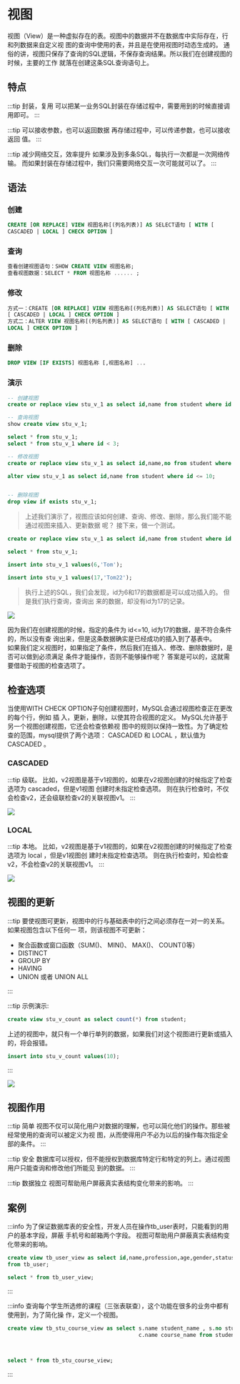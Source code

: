 # 视图

视图（View）是一种虚拟存在的表。视图中的数据并不在数据库中实际存在，行和列数据来自定义视
图的查询中使用的表，并且是在使用视图时动态生成的。
通俗的讲，视图只保存了查询的SQL逻辑，不保存查询结果。所以我们在创建视图的时候，主要的工作
就落在创建这条SQL查询语句上。



## 特点
:::tip 封装，复用
可以把某一业务SQL封装在存储过程中，需要用到的时候直接调用即可。
:::

:::tip 可以接收参数，也可以返回数据
再存储过程中，可以传递参数，也可以接收返回 值。
:::

:::tip 减少网络交互，效率提升
如果涉及到多条SQL，每执行一次都是一次网络传输。
而如果封装在存储过程中，我们只需要网络交互一次可能就可以了。
:::

## 语法

### 创建

```SQL
CREATE [OR REPLACE] VIEW 视图名称[(列名列表)] AS SELECT语句 [ WITH [
CASCADED | LOCAL ] CHECK OPTION ]
```

### 查询
```SQL
查看创建视图语句：SHOW CREATE VIEW 视图名称;
查看视图数据：SELECT * FROM 视图名称 ...... ;
```

### 修改
```SQL
方式一：CREATE [OR REPLACE] VIEW 视图名称[(列名列表)] AS SELECT语句 [ WITH
[ CASCADED | LOCAL ] CHECK OPTION ]
方式二：ALTER VIEW 视图名称[(列名列表)] AS SELECT语句 [ WITH [ CASCADED |
LOCAL ] CHECK OPTION ]
```

### 删除
```SQL
DROP VIEW [IF EXISTS] 视图名称 [,视图名称] ...
```


### 演示

```SQL
-- 创建视图
create or replace view stu_v_1 as select id,name from student where id <= 10;

-- 查询视图
show create view stu_v_1;

select * from stu_v_1;
select * from stu_v_1 where id < 3;

-- 修改视图
create or replace view stu_v_1 as select id,name,no from student where id <= 10;

alter view stu_v_1 as select id,name from student where id <= 10;


-- 删除视图
drop view if exists stu_v_1;
```

>上述我们演示了，视图应该如何创建、查询、修改、删除，那么我们能不能通过视图来插入、更新数据
呢？ 接下来，做一个测试。

```SQL
create or replace view stu_v_1 as select id,name from student where id <= 10 ;

select * from stu_v_1;

insert into stu_v_1 values(6,'Tom');

insert into stu_v_1 values(17,'Tom22');

```
>执行上述的SQL，我们会发现，id为6和17的数据都是可以成功插入的。 但是我们执行查询，查询出
来的数据，却没有id为17的记录。

![](https://raw.gitmirror.com/KwFruit/basic-picture-service/note-v1.0.0/img/202408091637821.png)

因为我们在创建视图的时候，指定的条件为 id<=10, id为17的数据，是不符合条件的，所以没有查
询出来，但是这条数据确实是已经成功的插入到了基表中。                                
如果我们定义视图时，如果指定了条件，然后我们在插入、修改、删除数据时，是否可以做到必须满足
条件才能操作，否则不能够操作呢？ 答案是可以的，这就需要借助于视图的检查选项了。

## 检查选项
当使用WITH CHECK OPTION子句创建视图时，MySQL会通过视图检查正在更改的每个行，例如 插
入，更新，删除，以使其符合视图的定义。 MySQL允许基于另一个视图创建视图，它还会检查依赖视
图中的规则以保持一致性。为了确定检查的范围，mysql提供了两个选项： CASCADED 和 LOCAL
，默认值为 CASCADED 。

### CASCADED
:::tip 级联。
比如，v2视图是基于v1视图的，如果在v2视图创建的时候指定了检查选项为 cascaded，但是v1视图
创建时未指定检查选项。 则在执行检查时，不仅会检查v2，还会级联检查v2的关联视图v1。
:::

![](https://raw.gitmirror.com/KwFruit/basic-picture-service/note-v1.0.0/img/202408091643520.png)

### LOCAL
:::tip 本地。
比如，v2视图是基于v1视图的，如果在v2视图创建的时候指定了检查选项为 local ，但是v1视图创
建时未指定检查选项。 则在执行检查时，知会检查v2，不会检查v2的关联视图v1。
:::

![](https://raw.gitmirror.com/KwFruit/basic-picture-service/note-v1.0.0/img/202408091644274.png)

## 视图的更新
:::tip 要使视图可更新，视图中的行与基础表中的行之间必须存在一对一的关系。如果视图包含以下任何一
项，则该视图不可更新：
- 聚合函数或窗口函数（SUM()、 MIN()、 MAX()、 COUNT()等）
- DISTINCT
- GROUP BY
- HAVING
- UNION 或者 UNION ALL

::: 

:::tip 示例演示:
```SQL
create view stu_v_count as select count(*) from student;
```
上述的视图中，就只有一个单行单列的数据，如果我们对这个视图进行更新或插入的，将会报错。

```SQL
insert into stu_v_count values(10);
```
:::

![](https://raw.gitmirror.com/KwFruit/basic-picture-service/note-v1.0.0/img/202408091705703.png)

## 视图作用

:::tip 简单
视图不仅可以简化用户对数据的理解，也可以简化他们的操作。那些被经常使用的查询可以被定义为视
图，从而使得用户不必为以后的操作每次指定全部的条件。
:::

:::tip 安全
数据库可以授权，但不能授权到数据库特定行和特定的列上。通过视图用户只能查询和修改他们所能见
到的数据。
:::

:::tip 数据独立
视图可帮助用户屏蔽真实表结构变化带来的影响。
:::

## 案例


:::info 为了保证数据库表的安全性，开发人员在操作tb_user表时，只能看到的用户的基本字段，屏蔽 手机号和邮箱两个字段。
视图可帮助用户屏蔽真实表结构变化带来的影响。
```SQL
create view tb_user_view as select id,name,profession,age,gender,status,createtime
from tb_user;

select * from tb_user_view;
```
:::

:::info  查询每个学生所选修的课程（三张表联查），这个功能在很多的业务中都有使用到，为了简化操
作，定义一个视图。
```SQL
create view tb_stu_course_view as select s.name student_name , s.no student_no ,
                                         c.name course_name from student s, student_course sc , course c where s.id =
                                                                                                               sc.studentid and sc.courseid = c.id;


select * from tb_stu_course_view;
```
:::